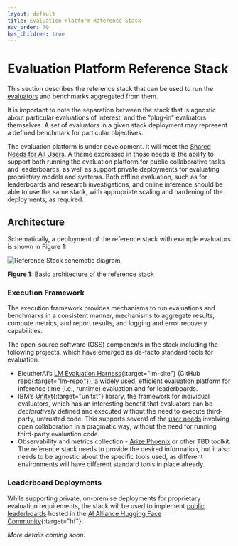 ```yaml
---
layout: default
title: Evaluation Platform Reference Stack
nav_order: 70
has_children: true
---
```


# Evaluation Platform Reference Stack

This section describes the reference stack that can be used to run the [evaluators]({{site.baseurl}}/evaluators/evaluators) and benchmarks aggregated from them. 

It is important to note the separation between the stack that is agnostic about particular evaluations of interest, and the &ldquo;plug-in&rdquo; evaluators themselves. A set of evaluators in a given stack deployment may represent a defined benchmark for particular objectives. 

The evaluation platform is under development. It will meet the [Shared Needs for All Users]({{site.baseurl}}/user-personae/user-personae/#shared-needs-for-all-users). A theme expressed in those needs is the ability to support both running the evaluation platform for public collaborative tasks and leaderboards, as well as support private deployments for evaluating proprietary models and systems. Both offline evaluation, such as for leaderboards and research investigations, and online inference should be able to use the same stack, with appropriate scaling and hardening of the deployments, as required.

## Architecture 

Schematically, a deployment of the reference stack with example evaluators is shown in Figure 1:

![Reference Stack schematic diagram]({{site.baseurl}}/assets/images/ref-stack.png).

**Figure 1:** Basic architecture of the reference stack

### Execution Framework

The execution framework provides mechanisms to run evaluations and benchmarks in a consistent manner, mechanisms to aggregate results, compute metrics, and report results, and logging and error recovery capabilities. 

The open-source software (OSS) components in the stack including the following projects, which have emerged as de-facto standard tools for evaluation.

* EleutherAI’s [LM Evaluation Harness](https://www.eleuther.ai/projects/large-language-model-evaluation){:target="lm-site"} (GitHub [repo](https://github.com/EleutherAI/lm-evaluation-harness){:target="lm-repo"}), a widely used, efficient evaluation platform for inference time (i.e., runtime) evaluation and for leaderboards.
* IBM’s [Unitxt](https://www.unitxt.ai){:target="unitxt"} library, the framework for individual evaluators, which has an interesting benefit that evaluators can be _declaratively_ defined and executed without the need to execute third-party, untrusted code. This supports several of the [user needs]({{site.baseurl}}/user-personae/user-personae/#shared-needs-for-all-users) involving open collaboration in a pragmatic way, without the need for running third-party evaluation code.
* Observability and metrics collection - [Arize Phoenix](https://github.com/Arize-ai/phoenix) or other TBD toolkit. The reference stack needs to provide the desired information, but it also needs to be agnostic about the specific tools used, as different environments will have different standard tools in place already.

### Leaderboard Deployments

While supporting private, on-premise deployments for proprietary evaluation requirements, the stack will be used to implement [public leaderboards]({{site.baseurl}}/leaderboards/leaderboards/) hosted in the [AI Alliance Hugging Face Community](https://huggingface.co/aialliance){:target="hf"}.

_More details coming soon._
